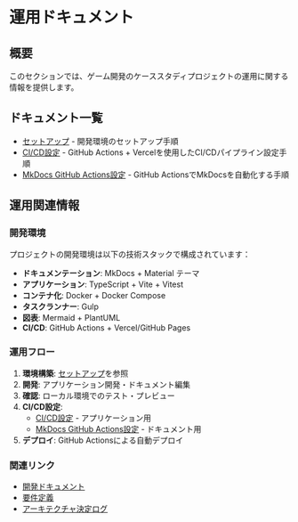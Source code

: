 # 運用ドキュメント

## 概要

このセクションでは、ゲーム開発のケーススタディプロジェクトの運用に関する情報を提供します。

## ドキュメント一覧

- [セットアップ](./セットアップ.md) - 開発環境のセットアップ手順
- [CI/CD設定](./ci-cd設定.md) - GitHub Actions + Vercelを使用したCI/CDパイプライン設定手順
- [MkDocs GitHub Actions設定](./MkDocs_GitHub_Actions設定.md) - GitHub ActionsでMkDocsを自動化する手順

## 運用関連情報

### 開発環境

プロジェクトの開発環境は以下の技術スタックで構成されています：

- **ドキュメンテーション**: MkDocs + Material テーマ
- **アプリケーション**: TypeScript + Vite + Vitest
- **コンテナ化**: Docker + Docker Compose
- **タスクランナー**: Gulp
- **図表**: Mermaid + PlantUML
- **CI/CD**: GitHub Actions + Vercel/GitHub Pages

### 運用フロー

1. **環境構築**: [セットアップ](./セットアップ.md)を参照
2. **開発**: アプリケーション開発・ドキュメント編集
3. **確認**: ローカル環境でのテスト・プレビュー
4. **CI/CD設定**: 
   - [CI/CD設定](./ci-cd設定.md) - アプリケーション用
   - [MkDocs GitHub Actions設定](./MkDocs_GitHub_Actions設定.md) - ドキュメント用
5. **デプロイ**: GitHub Actionsによる自動デプロイ

### 関連リンク

- [開発ドキュメント](../development/)
- [要件定義](../requirements/)
- [アーキテクチャ決定ログ](../adr/)
